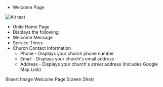 - Welcome Page

![Alt text](welcome.jpg "Optional title")

* Unite Home Page
* Displays the following:
 * Welcome Message
 *  Service Times
 *  Church Contact Information
     * Phone - Displays your church phone number
     * Email - Displays your church's email address
     * Address - Displays your church's street address (Includes Google Map Link)

(Insert Image Welcome Page Screen Shot)   


 


